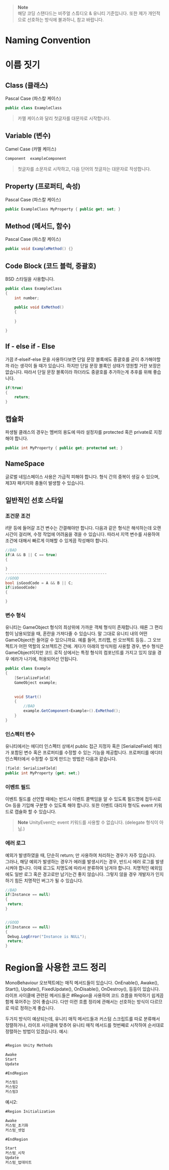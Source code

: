 > __Note__     
> 해당 코딩 스탠다드는 비주얼 스튜디오 & 유니티  기준입니다.
> 또한 제가 개인적으로 선호하는 방식에 불과하니, 참고 바랍니다.

# Naming Convention
# 이름 짓기

## Class (클래스)
Pascal Case (파스칼 케이스)
```cs
public class ExampleClass
```
> 카멜 케이스와 달리 첫글자를 대문자로 시작합니다.

## Variable (변수)
Camel Case (카멜 케이스)
```cs
Component  exampleComponent
```
> 첫글자를 소문자로 시작하고, 다음 단어의 첫글자는 대문자로 작성합니다.

## Property (프로퍼티, 속성)
Pascal Case (파스칼 케이스)
```cs
public ExampleClass MyProperty { public get; set; }
```
## Method (메서드, 함수)
Pascal Case (파스칼 케이스)
```cs
public void ExampleMethod() {}
```
## Code Block (코드 블럭, 중괄호)
BSD 스타일을 사용합니다.
```cs
public class ExampleClass
{
	int number;
	
	public void ExMethod() 
	{
		
	}

}
```

## If - else if - Else
가끔 if-elseif-else 문을 사용하다보면 단일 문장 블록에도 중괄호를 굳이 추가해야할까 라는 생각이 들 때가 있습니다. 하지만 단일 문장 블록인 상태가 영원할 거란 보장은 없습니다. 따라서
단일 문장 블록이라 하더라도 중괄호를 추가하는게 추후를 위해 좋습니다.
```cs
if(true)
{
	return;
}
```
## 캡슐화
파생될 클래스의 경우는 멤버의 용도에 따라 설정자를 protected 혹은 private로 지정해야 합니다.
```cs
public int MyProperty { public get; protected set; }
```
## NameSpace
글로벌 네임스페이스 사용은 가급적 피해야 합니다.
형식 간의 중복이 생길 수 있으며, 제3자 패키지와 충돌이 발생할 수 있습니다.


## 일반적인 선호 스타일

### 조건문 조건
if문 등에 들어갈 조건 변수는 간결해야만 합니다. 다음과 같은 형식은 해석하는데 오랜 시간이 걸리며, 수정 작업에 어려움을 겪을 수 있습니다.
따라서 지역 변수를 사용하여 조건에 대해서 빠르게 이해할 수 있게끔 작성해야 합니다.
```cs
//BAD 
if(A && B || C == true)
{

}
---------------------------------------------
//GOOD
bool isGoodCode = A && B || C;
if(isGoodCode)
{

}
```

### 변수 형식
유니티는 GameObject 형식의 최상위에 가까운 객체 형식이 존재합니다. 
때론 그 편리함이 남용되었을 때, 혼란을 가져다줄 수 있습니다. 말 그대로 유니티 내의 어떤 GameObject든 들어갈 수 있으니까요. 예를 들어, 프리팹, 씬 오브젝트 등등.. 그 오브젝트가 어떤 역할의 오브젝트건 간에.
게다가 아래의 방식처럼 사용할 경우, 변수 형식은 GameObject이지만 코드 로직 상에서는 특정 형식의 컴포넌트를 가지고 있지 않을 경우 에러가 나기에, 허용되어선 안됩니다.
```cs
public class Example
{
	[SerializeField]
	GameObject example;
	
	
	void Start()
	{
		//BAD
		example.GetComponent<Example>().ExMethod();
	}
}
```

### 인스펙터 변수
유니티에서는 에디터 인스펙터 상에서 public 접근 지정자 혹은 [SerializeField] 헤더가 포함된 변수 혹은 프로퍼티를 수정할 수 있는 기능을 제공합니다.
프로퍼티를 에디터 인스펙터에서 수정할 수 있게 만드는 방법은 다음과 같습니다.
```cs
[field: SerializeFIeld]
public int MyProperty {get; set;}
```
### 이벤트 필드
이벤트 필드를 선언할 때에는 반드시 이벤트 콜백임을 알 수 있도록 필드명에 접두사로 On 등을 기입해 구분할 수 있도록 해야 합니다.
또한 이벤트 대리자 형식도 event 키워드로 캡슐화 할 수 있습니다.
> __Note__
> UnityEvent는 event 키워드를 사용할 수 없습니다. (delegate 형식이 아님.)

### 에러 로그
예외가 발생하였을 때, 단순히 return; 만 사용하여 처리하는 경우가 자주 있습니다.   
그러나, 해당 예외가 발생하는 경우가 에러를 발생시키는 경우, 반드시 에러 로그를 발생시켜야 합니다.
이때 로그도 치명도에 따라서 분류하여 남겨야 합니다. 치명적인 예외임에도 일반 로그 혹은 경고로만 남기는건 좋지 않습니다.
그렇지 않을 경우 개발자가 인지하기 힘든 치명적인 버그가 될 수 있습니다.

```cs
//BAD
if(Instance == null)
{
 return;
}


//GOOD
if(Instance == null)
{
 Debug.LogError("Instance is NULL");
 return;
}
```

# Region을 사용한 코드 정리
MonoBehaviour 오브젝트에는 매직 메서드들이 있습니다.
OnEnable(),
Awake(),
Start(),
Update(),
FixedUpdate(),
OnDisable(),
OnDestroy(),
등등이 있습니다.
라이프 사이클에 관련된 메서드들은 #Region을 사용하여 코드 흐름을 파악하기 쉽게끔 함께 묶어주는 것이 좋습니다.
다만 이런 흐름 정리에 관해서는 선호하는 방식이 다르므로 따로 정하는게 좋습니다.

두가지 방식이 예상되는데, 유니티 매직 메서드들과 커스텀 스크립트를 따로 분류해서 정렬하거나, 라이프 사이클에 맞추어 유니티 매직 메서드를 첫번째로 시작하여 순서대로 정렬하는 방법이 있겠습니다.
예시:
```cs

#Region Unity Methods

Awake
Start
Update

#EndRegion

커스텀1
커스텀2
커스텀3
```
예시2:
```cs
#Region Initialization

Awake
커스텀_초기화
커스텀_셋업

#EndRegion

Start
커스텀_시작
Update
커스텀_업데이트
```

